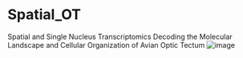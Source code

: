 # Spatial_OT
Spatial and Single Nucleus Transcriptomics Decoding the Molecular Landscape and Cellular Organization of Avian Optic Tectum
![image](https://github.com/Coleliao/Spatial_OT/assets/94962701/f2608805-c400-44e7-a0ea-1f9a4f1583d9)

